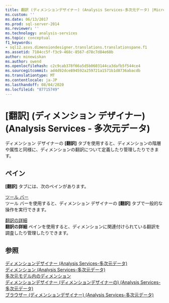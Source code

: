 ```yaml
---
title: 翻訳 (ディメンションデザイナー) (Analysis Services-多次元データ) |Microsoft Docs
ms.custom: ''
ms.date: 06/13/2017
ms.prod: sql-server-2014
ms.reviewer: ''
ms.technology: analysis-services
ms.topic: conceptual
f1_keywords:
- sql12.asvs.dimensiondesigner.translations.translationspane.f1
ms.assetid: 7104cc5f-f3c9-468c-8567-d78c7d84e60b
author: minewiskan
ms.author: owend
ms.openlocfilehash: c2c9cab378f66a5d5b0603144ca3dafb5f544ce4
ms.sourcegitcommit: ad4d92dce894592a259721a1571b1d8736abacdb
ms.translationtype: MT
ms.contentlocale: ja-JP
ms.lasthandoff: 08/04/2020
ms.locfileid: "87715749"
---
```

# <a name="translations-dimension-designer-analysis-services---multidimensional-data"></a>[翻訳] (ディメンション デザイナー) (Analysis Services - 多次元データ)
  ディメンション デザイナーの **[翻訳]** タブを使用すると、ディメンションの階層や属性と同様に、ディメンションの翻訳について定義したり管理したりできます。  
  
## <a name="panes"></a>ペイン  
 **[翻訳]** タブには、次のペインがあります。  
  
 [ツール バー](toolbar-translations-dimension-designer-analysis-services-multidimensional-data.md)  
 ツール バーを使用すると、ディメンション デザイナーの **[翻訳]** タブで一般的な操作を実行できます。  
  
 [翻訳の詳細](translation-details-dimension-designer-analysis-services-multidimensional-data.md)  
 **翻訳の詳細** ペインを使用すると、ディメンションに関連付けられている翻訳を調査したり管理したりできます。  
  
## <a name="see-also"></a>参照  
 [ディメンションデザイナー &#40;Analysis Services-多次元データ&#41;](dimension-designer-analysis-services-multidimensional-data.md)   
 [ディメンション &#40;Analysis Services-多次元データ&#41;](multidimensional-models-olap-logical-dimension-objects/dimensions-analysis-services-multidimensional-data.md)   
 [多次元モデル内のディメンション](multidimensional-models/dimensions-in-multidimensional-models.md)   
 [ディメンションデザイナー &#40;ディメンションデザイナーの&#41; &#40;Analysis Services-多次元データ&#41;](dimension-structure-dimension-designer-analysis-services-multidimensional-data.md)   
 [ブラウザー &#40;ディメンションデザイナー&#41; &#40;Analysis Services-多次元データ&#41;](browser-dimension-designer-analysis-services-multidimensional-data.md)  
  
  
